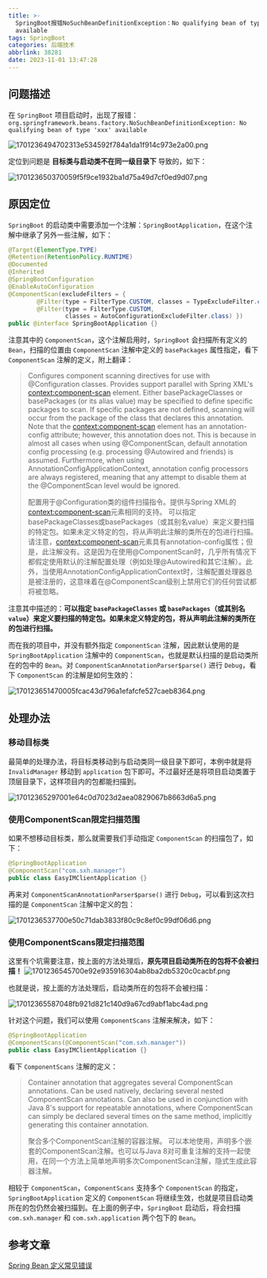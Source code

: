 ```yaml
---
title: >-
  SpringBoot报错NoSuchBeanDefinitionException：No qualifying bean of type xxx
  available
tags: SpringBoot
categories: 后端技术
abbrlink: 38281
date: 2023-11-01 13:47:28
---
```


## 问题描述

在 `SpringBoot` 项目启动时，出现了报错：`org.springframework.beans.factory.NoSuchBeanDefinitionException: No qualifying bean of type 'xxx' available`

<!-- more -->

![1701236494702313e534592f784a1da1f914c973e2a00.png](https://fastly.jsdelivr.net/gh/JokerByrant/Images@main/blog/1701236494702313e534592f784a1da1f914c973e2a00.png)

定位到问题是 **目标类与启动类不在同一级目录下** 导致的，如下：

![170123650370059f5f9ce1932ba1d75a49d7cf0ed9d07.png](https://fastly.jsdelivr.net/gh/JokerByrant/Images@main/blog/170123650370059f5f9ce1932ba1d75a49d7cf0ed9d07.png)

## 原因定位

`SpringBoot` 的启动类中需要添加一个注解：`SpringBootApplication`，在这个注解中继承了另外一些注解，如下：

```java
@Target(ElementType.TYPE)
@Retention(RetentionPolicy.RUNTIME)
@Documented
@Inherited
@SpringBootConfiguration
@EnableAutoConfiguration
@ComponentScan(excludeFilters = {
        @Filter(type = FilterType.CUSTOM, classes = TypeExcludeFilter.class),
        @Filter(type = FilterType.CUSTOM,
                classes = AutoConfigurationExcludeFilter.class) })
public @interface SpringBootApplication {}
```

注意其中的 `ComponentScan`，这个注解启用时，`SpringBoot` 会扫描所有定义的 `Bean`，扫描的位置由 `ComponentScan` 注解中定义的 `basePackages` 属性指定，看下 `ComponentScan` 注解的定义，附上翻译：

> Configures component scanning directives for use with @Configuration classes. Provides support parallel with Spring XML's <context:component-scan> element.
Either basePackageClasses or basePackages (or its alias value) may be specified to define specific packages to scan. If specific packages are not defined, scanning will occur from the package of the class that declares this annotation.
Note that the <context:component-scan> element has an annotation-config attribute; however, this annotation does not. This is because in almost all cases when using @ComponentScan, default annotation config processing (e.g. processing @Autowired and friends) is assumed. Furthermore, when using AnnotationConfigApplicationContext, annotation config processors are always registered, meaning that any attempt to disable them at the @ComponentScan level would be ignored.
> 
> 配置用于@Configuration类的组件扫描指令。提供与Spring XML的<context:component-scan>元素相同的支持。
可以指定basePackageClasses或basePackages（或其别名value）来定义要扫描的特定包。如果未定义特定的包，将从声明此注解的类所在的包进行扫描。
请注意，<context:component-scan>元素具有annotation-config属性；但是，此注解没有。这是因为在使用@ComponentScan时，几乎所有情况下都假定使用默认的注解配置处理（例如处理@Autowired和其它注解）。此外，当使用AnnotationConfigApplicationContext时，注解配置处理器总是被注册的，这意味着在@ComponentScan级别上禁用它们的任何尝试都将被忽略。

注意其中描述的：**可以指定 `basePackageClasses` 或 `basePackages`（或其别名 `value`）来定义要扫描的特定包。如果未定义特定的包，将从声明此注解的类所在的包进行扫描。**

而在我的项目中，并没有额外指定 `ComponentScan` 注解，因此默认使用的是 `SpringBootApplication` 注解中的 `ComponentScan`，也就是默认扫描的是启动类所在的包中的 `Bean`。对 `ComponentScanAnnotationParser$parse()` 进行 `Debug`，看下 `ComponentScan` 的注解是如何生效的：

![170123651470005fcac43d796a1efafcfe527caeb8364.png](https://fastly.jsdelivr.net/gh/JokerByrant/Images@main/blog/170123651470005fcac43d796a1efafcfe527caeb8364.png)

## 处理办法
### 移动目标类

最简单的处理办法，将目标类移动到与启动类同一级目录下即可，本例中就是将 `InvalidManager` 移动到 `application` 包下即可。不过最好还是将项目启动类置于顶层目录下，这样项目内的包都能扫描到。

![17012365297001e64c0d7023d2aea0829067b8663d6a5.png](https://fastly.jsdelivr.net/gh/JokerByrant/Images@main/blog/17012365297001e64c0d7023d2aea0829067b8663d6a5.png)

### 使用ComponentScan限定扫描范围
如果不想移动目标类，那么就需要我们手动指定 `ComponentScan` 的扫描包了，如下：

```java
@SpringBootApplication
@ComponentScan("com.sxh.manager")
public class EasyIMClientApplication {}
```

再来对 `ComponentScanAnnotationParser$parse()` 进行 `Debug`，可以看到这次扫描的是 `ComponentScan` 注解中定义的包：

![1701236537700e50c71dab3833f80c9c8ef0c99df06d6.png](https://fastly.jsdelivr.net/gh/JokerByrant/Images@main/blog/1701236537700e50c71dab3833f80c9c8ef0c99df06d6.png)

### 使用ComponentScans限定扫描范围
这里有个坑需要注意，按上面的方法处理后，**原先项目启动类所在的包将不会被扫描！**
![1701236545700e92e935916304ab8ba2db5320c0cacbf.png](https://fastly.jsdelivr.net/gh/JokerByrant/Images@main/blog/1701236545700e92e935916304ab8ba2db5320c0cacbf.png)

也就是说，按上面的方法处理后，启动类所在的包将不会被扫描：

![17012365587048fb921d821c140d9a67cd9abf1abc4ad.png](https://fastly.jsdelivr.net/gh/JokerByrant/Images@main/blog/17012365587048fb921d821c140d9a67cd9abf1abc4ad.png)

针对这个问题，我们可以使用 `ComponentScans` 注解来解决，如下：

```java
@SpringBootApplication
@ComponentScans(@ComponentScan("com.sxh.manager"))
public class EasyIMClientApplication {}
```

看下 `ComponentScans` 注解的定义：

> Container annotation that aggregates several ComponentScan annotations.
Can be used natively, declaring several nested ComponentScan annotations. Can also be used in conjunction with Java 8's support for repeatable annotations, where ComponentScan can simply be declared several times on the same method, implicitly generating this container annotation.
> 
> 聚合多个ComponentScan注解的容器注解。
可以本地使用，声明多个嵌套的ComponentScan注解。也可以与Java 8对可重复注解的支持一起使用，在同一个方法上简单地声明多次ComponentScan注解，隐式生成此容器注解。

相较于 `ComponentScan`，`ComponentScans` 支持多个 `ComponentScan` 的指定，`SpringBootApplication` 定义的 `ComponentScan` 将继续生效，也就是项目启动类所在的包仍然会被扫描到。在上面的例子中，`SpringBoot` 启动后，将会扫描 `com.sxh.manager` 和 `com.sxh.application` 两个包下的 `Bean`。

## 参考文章

[Spring Bean 定义常见错误](https://learn.lianglianglee.com/%e4%b8%93%e6%a0%8f/Spring%e7%bc%96%e7%a8%8b%e5%b8%b8%e8%a7%81%e9%94%99%e8%af%af50%e4%be%8b/01%20Spring%20Bean%20%e5%ae%9a%e4%b9%89%e5%b8%b8%e8%a7%81%e9%94%99%e8%af%af.md)
